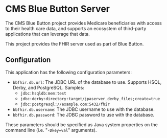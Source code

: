 # CMS Blue Button Server

The CMS Blue Button project provides Medicare beneficiaries with access to their health care data, and supports an ecosystem of third-party applications that can leverage that data.

This project provides the FHIR server used as part of Blue Button.

## Configuration

This application has the following configuration parameters:

* `bbfhir.db.url`: The JDBC URL of the database to use. Supports HSQL, Derby, and PostgreSQL. Samples:
    * `jdbc:hsqldb:mem:test`
    * `jdbc:derby:directory:target/jpaserver_derby_files;create=true`
    * `jdbc:postgresql://example.com:5432/fhir`
* `bbfhir.db.username`: The JDBC username to use with the database.
* `bbfhir.db.password`: The JDBC password to use with the database.

These parameters should be specified as Java system properties on the command line (i.e. "`-Dkey=val`" arguments).
